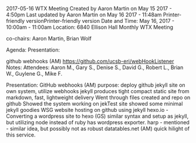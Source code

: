 2017-05-16 WTX Meeting
Created by Aaron Martin on May 15 2017 - 4:50pm 
Last updated by Aaron Martin on May 16 2017 - 11:48am
Printer-friendly versionPrinter-friendly version
Date and Time: May 16, 2017 - 10:00am - 11:00am
Location:  6840 Ellison Hall
Monthly WTX Meeting

co-chairs: Aaron Martin, Brian Wolf

Agenda: 
Presentation:

github webhooks (AM)
https://github.com/ucsb-eri/webHookListener
Notes: 
Attendees: Aaron M., Gary S., Denise S., David G., Robert L., Brian W., Guylene G., Mike F.

Presentation: GitHub webhooks (AM)
purpose: deploy github jekyll site on own system, utilize webhooks 
jekyll produces tight compact static site from markdown, fast, lightweight delivery 
Went through files created and repo on github
Showed the system working on jekTest site
showed some minimal jekyll goodies
WSG website hosting on github using jekyll
hexo.io - Converting a wordpress site to hexo (GS)
​​similar syntax and setup as jekyll, but utilizing node instead of ruby
has wordpress exporter.
harp - mentioned - similar idea, but possibly not as robust
datatables.net (AM) quick hilight of this service.
